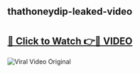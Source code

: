 ## thathoneydip-leaked-video 

# <h2><a href="http://freeplayer.one?title=thathoneydip-leaked-video&ref=21J">🔗 Click to Watch 👉🔴 VIDEO</a></h2>

<a href="http://freeplayer.one?title=thathoneydip-leaked-video&ref=21J" rel="nofollow" data-target="animated-image.originalLink"><img src="https://i.ibb.co.com/xMMVF88/686577567.gif" alt="Viral Video Original" style="max-width: 100%; display: inline-block;" data-target="animated-image.originalImage"></a>

